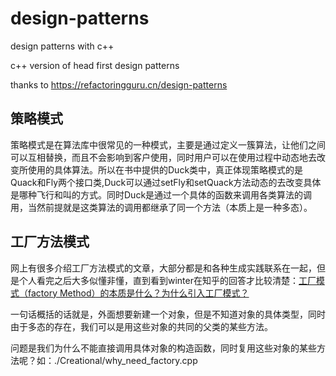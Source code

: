 # design-patterns
design patterns with c++

c++ version of head first design patterns

thanks to https://refactoringguru.cn/design-patterns

## 策略模式

策略模式是在算法库中很常见的一种模式，主要是通过定义一簇算法，让他们之间可以互相替换，而且不会影响到客户使用，同时用户可以在使用过程中动态地去改变所使用的具体算法。所以在书中提供的Duck类中，真正体现策略模式的是Quack和Fly两个接口类,Duck可以通过setFly和setQuack方法动态的去改变具体是哪种飞行和叫的方式。同时Duck是通过一个具体的函数来调用各类算法的调用，当然前提就是这类算法的调用都继承了同一个方法（本质上是一种多态）。


## 工厂方法模式

网上有很多介绍工厂方法模式的文章，大部分都是和各种生成实践联系在一起，但是个人看完之后大多似懂非懂，直到看到winter在知乎的回答才比较清楚：[工厂模式（factory  Method）的本质是什么？为什么引入工厂模式？](https://www.zhihu.com/question/42975862/answer/1244807350)

一句话概括的话就是，外面想要新建一个对象，但是不知道对象的具体类型，同时由于多态的存在，我们可以是用这些对象的共同的父类的某些方法。

问题是我们为什么不能直接调用具体对象的构造函数，同时复用这些对象的某些方法呢？如：./Creational/why_need_factory.cpp
